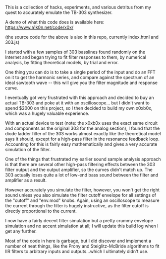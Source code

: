This is a collection of hacks, experiments, and various detritus from my quest
to accurately emulate the TB-303 synthesizer.

A demo of what this code does is available here:
https://www.a1k0n.net/code/x0x/

(the source code for the above is also in this repo, currently index.html and
303.js)

I started with a few samples of 303 basslines found randomly on the Internet
and began trying to fit filter responses to them, by numerical analysis, by
fitting theoretical models, by trial and error.

One thing you can do is to take a single period of the input and do an FFT on
it to get the harmonic series, and compare against the spectrum of an ideal
sawtooth wave -- this will give you the filter magnitude and response curve.

I eventually got very frustrated with this approach and decided to buy an
actual TB-303 and poke at it with an oscilloscope... but I didn't want to spend
$2000 on this project, so I then decided to build my own x0xb0x, which was a
hugely valuable experience.

With an actual device to test (note: the x0xb0x uses the exact same circuit and
components as the original 303 for the analog section), I found that the diode
ladder filter of the 303 works almost exactly like the theoretical model says
it should, except for a high-pass filter in the resonance feedback loop.
Accounting for this is fairly easy mathematically and gives a very accurate
simulation of the filter.

One of the things that frustrated my earlier sound sample analysis approach is
that there are several other high-pass filtering effects between the 303 filter
output and the output amplifier, so the curves didn't match up. The 303
actually loses quite a lot of low-end bass sound between the filter and
amplifier as a result.

However accurately you simulate the filter, however, you won't get the right
sound unless you also simulate the filter cutoff envelope for all settings of
the "cutoff" and "env.mod" knobs.  Again, using an oscilloscope to measure the
current through the filter is hugely instructive, as the filter cutoff is
directly proportional to the current.

I now have a fairly decent filter simulation but a pretty crummy envelope
simulation and no accent simulation at all; I will update this build log when I
get any further.

Most of the code in here is garbage, but I did discover and implement a number
of neat things, like the Prony and Steiglitz-McBride algorithms to fit IIR
filters to arbitrary inputs and outputs...which I ultimately didn't use.
